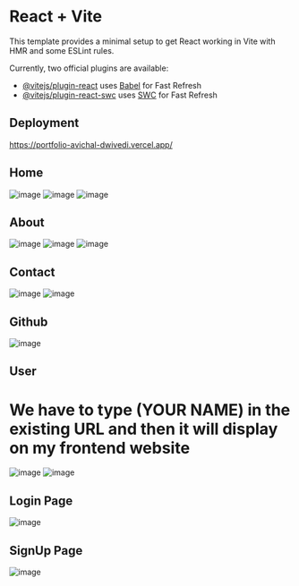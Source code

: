 # React + Vite

This template provides a minimal setup to get React working in Vite with HMR and some ESLint rules.

Currently, two official plugins are available:

- [@vitejs/plugin-react](https://github.com/vitejs/vite-plugin-react/blob/main/packages/plugin-react) uses [Babel](https://babeljs.io/) for Fast Refresh
- [@vitejs/plugin-react-swc](https://github.com/vitejs/vite-plugin-react/blob/main/packages/plugin-react-swc) uses [SWC](https://swc.rs/) for Fast Refresh

## Deployment
https://portfolio-avichal-dwivedi.vercel.app/

## Home 
![image](https://github.com/user-attachments/assets/7a7cd420-99b5-497e-b416-6030dff37ba8)
![image](https://github.com/user-attachments/assets/848174f2-3b5c-4987-84d1-c31aede0b9c3)
![image](https://github.com/user-attachments/assets/a77d9e72-16db-4c8b-8a12-d4426e51af3d)

## About 
![image](https://github.com/user-attachments/assets/410de248-3e00-4bcd-a037-ae0b0379198d)
![image](https://github.com/user-attachments/assets/ef0de30e-8887-499f-bf4a-c1e9f49ccf49)
![image](https://github.com/user-attachments/assets/60cc6b5c-0e52-495d-8eff-2e7f4849bb64)

## Contact
![image](https://github.com/user-attachments/assets/19cb775b-6166-482e-9414-3ad3f7e2906b)
![image](https://github.com/user-attachments/assets/ce5bec64-081e-450c-8bf4-925c2bbf8e47)

## Github 
![image](https://github.com/user-attachments/assets/acd7853f-8b0b-4ec1-b9e4-bc824f2f8a11)

## User
# We have to type (YOUR NAME) in the existing URL and then it will display on my frontend website
![image](https://github.com/user-attachments/assets/cfc581b2-ca20-45e5-bedf-b0ff258abea1)
![image](https://github.com/user-attachments/assets/3599488b-5055-40a1-8dc4-d420fa3c149c)

## Login Page 
![image](https://github.com/user-attachments/assets/d3cd0ecf-78c5-40fa-8176-31e0c2ba2976)

## SignUp Page
![image](https://github.com/user-attachments/assets/d685913a-d0a1-4b7b-a47d-616ced922b2c)













